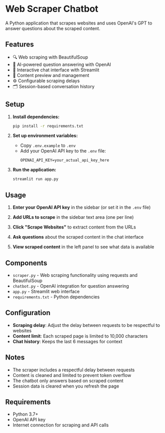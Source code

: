 # Web Scraper Chatbot

A Python application that scrapes websites and uses OpenAI's GPT to answer questions about the scraped content.

## Features

- 🔍 Web scraping with BeautifulSoup
- 🤖 AI-powered question answering with OpenAI
- 💬 Interactive chat interface with Streamlit
- 📄 Content preview and management
- ⚙️ Configurable scraping delays
- 🗂️ Session-based conversation history

## Setup

1. **Install dependencies:**
   ```bash
   pip install -r requirements.txt
   ```

2. **Set up environment variables:**
   - Copy `.env.example` to `.env`
   - Add your OpenAI API key to the `.env` file:
     ```
     OPENAI_API_KEY=your_actual_api_key_here
     ```

3. **Run the application:**
   ```bash
   streamlit run app.py
   ```

## Usage

1. **Enter your OpenAI API key** in the sidebar (or set it in the `.env` file)

2. **Add URLs to scrape** in the sidebar text area (one per line)

3. **Click "Scrape Websites"** to extract content from the URLs

4. **Ask questions** about the scraped content in the chat interface

5. **View scraped content** in the left panel to see what data is available

## Components

- `scraper.py` - Web scraping functionality using requests and BeautifulSoup
- `chatbot.py` - OpenAI integration for question answering
- `app.py` - Streamlit web interface
- `requirements.txt` - Python dependencies

## Configuration

- **Scraping delay**: Adjust the delay between requests to be respectful to websites
- **Content limit**: Each scraped page is limited to 10,000 characters
- **Chat history**: Keeps the last 6 messages for context

## Notes

- The scraper includes a respectful delay between requests
- Content is cleaned and limited to prevent token overflow
- The chatbot only answers based on scraped content
- Session data is cleared when you refresh the page

## Requirements

- Python 3.7+
- OpenAI API key
- Internet connection for scraping and API calls